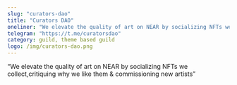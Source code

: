 ```yaml
---
slug: "curators-dao"
title: "Curators DAO"
oneliner: "We elevate the quality of art on NEAR by socializing NFTs we collect,critiquing why we like them & commissioning new artists"
telegram: "https://t.me/curatorsdao"
category: guild, theme based guild	
logo: /img/curators-dao.png
---
```


“We elevate the quality of art on NEAR by socializing NFTs we collect,critiquing why we like them & commissioning new artists”

